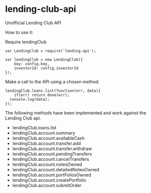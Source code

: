# lending-club-api
Unofficial Lending Club API 

How to use it:

Require lendingClub

```
var LendingClub = require('lending-api');

var lendingClub = new LendingClub({
	key: config.key,
	investorId: config.investorId
});

```

Make a call to the API using a chosen method.

```
lendingClub.loans.list(function(err, data){
	if(err) return done(err);
  console.log(data);
});
```

The following methods have been implemented and work against the Lending Club api.

   - lendingClub.loans.list
   - lendingClub.account.summary
   - lendingClub.account.availableCash
   - lendingClub.account.transfer.add
   - lendingClub.account.transfer.withdraw
   - lendingClub.account.pendingTransfers
   - lendingClub.account.cancelTransfers
   - lendingClub.account.notesOwned
   - lendingClub.account.detailedNotesOwned
   - lendingClub.account.portFoliosOwned
   - lendingClub.account.createPortfolio
   - lendingClub.account.submitOrder


